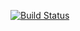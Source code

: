 [![Build Status](https://travis-ci.org/hebarbara/Lab6.svg?branch=master)](https://travis-ci.org/hebarbara/Lab6)
